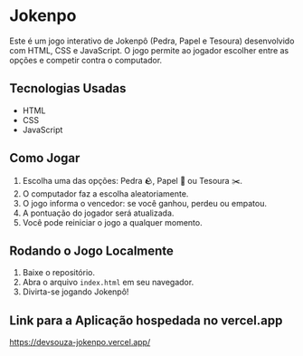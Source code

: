 # Jokenpo
Este é um jogo interativo de Jokenpô (Pedra, Papel e Tesoura) desenvolvido com HTML, CSS e JavaScript. O jogo permite ao jogador escolher entre as opções e competir contra o computador.

## Tecnologias Usadas
- HTML
- CSS
- JavaScript

## Como Jogar
1. Escolha uma das opções: Pedra 🪨, Papel 🧻 ou Tesoura ✂️.
2. O computador faz a escolha aleatoriamente.
3. O jogo informa o vencedor: se você ganhou, perdeu ou empatou.
4. A pontuação do jogador será atualizada.
5. Você pode reiniciar o jogo a qualquer momento.

## Rodando o Jogo Localmente
1. Baixe o repositório.
2. Abra o arquivo `index.html` em seu navegador.
3. Divirta-se jogando Jokenpô!

## Link para a Aplicação hospedada no vercel.app
https://devsouza-jokenpo.vercel.app/
